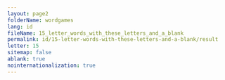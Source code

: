 ```yaml
---
layout: page2
folderName: wordgames
lang: id
fileName: 15_letter_words_with_these_letters_and_a_blank
permalink: id/15-letter-words-with-these-letters-and-a-blank/result
letter: 15
sitemap: false
ablank: true
nointernationalization: true
---
```

